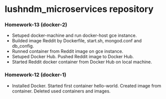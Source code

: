 # lushndm_microservices repository

### Homework-13 (docker-2)
 - Setuped docker-machine and run docker-host gce instance.
 - Builded image Reddit by Dockerfile, start.sh, mongod.conf and db_config.
 - Runned container from Reddit image on gce instance.
 - Setuped Docker Hub. Pushed Reddit image to Docker Hub.
 - Started Reddit docker container from Docker Hub on local machine.

### Homework-12 (docker-1)
 - Installed Docker. Started first container hello-world. Created image from container. Deleted used containers and images.
